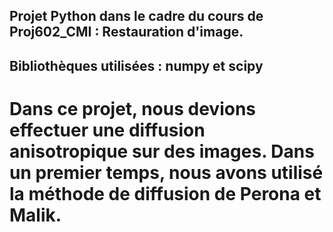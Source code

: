 ## Projet Python dans le cadre du cours de Proj602_CMI : Restauration d'image.
## Bibliothèques utilisées : numpy et scipy
# Dans ce projet, nous devions effectuer une diffusion anisotropique sur des images. Dans un premier temps, nous avons utilisé la méthode de diffusion de Perona et Malik.
